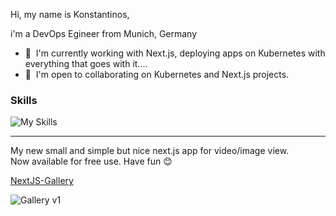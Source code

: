 Hi, my name is Konstantinos,

i'm a DevOps Egineer from Munich, Germany

* 🧠  I'm currently working with Next.js, deploying apps on Kubernetes with everything that goes with it....
* 🤝  I'm open to collaborating on Kubernetes and Next.js projects.

### Skills

![My Skills](https://skillicons.dev/icons?i=aws,gcp,kubernetes,docker,nextjs,vite,vuejs,nodejs,prisma,mongodb,postgres,redis,git,jenkins,grafana,prometheus,terraform)

-----------------------------------

My new small and simple but nice next.js app for video/image view.<br>
Now available for free use. Have fun 😊

[NextJS-Gallery](https://github.com/tron4x/nextjs-gallery)

![Gallery v1](gallery.gif)
